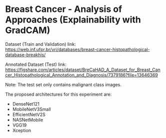 # **Breast Cancer - Analysis of Approaches (Explainability with GradCAM)**

Dataset (Train and Validation) link: https://web.inf.ufpr.br/vri/databases/breast-cancer-histopathological-database-breakhis/

Annotated Dataset (Test) link: https://figshare.com/articles/dataset/BreCaHAD_A_Dataset_for_Breast_Cancer_Histopathological_Annotation_and_Diagnosis/7379186?file=13646369

Note: The test set only contains malignant class images.

The proposed architectures for this experiment are:

* DenseNet121
* MobileNetV3Small
* EfficientNetV2S
* NASNetMobile
* VGG19
* Xception
